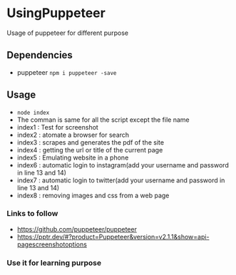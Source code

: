 # UsingPuppeteer
Usage of puppeteer for different purpose

## Dependencies
* puppeteer `npm i puppeteer -save`

## Usage
* `node index `
* The comman is same for all the script except the file name
* index1 : Test for screenshot
* index2 : atomate a browser for search
* index3 : scrapes and generates the pdf of the site
* index4 : getting the url or title of the current page
* index5 : Emulating website in a phone
* index6 : automatic login to instagram(add your username and password in line 13 and 14)
* index7 : automatic login to twitter(add your username and password in line 13 and 14)
* index8 : removing images and css from a web page

### Links to follow
* https://github.com/puppeteer/puppeteer
* https://pptr.dev/#?product=Puppeteer&version=v2.1.1&show=api-pagescreenshotoptions

### Use it for learning purpose
